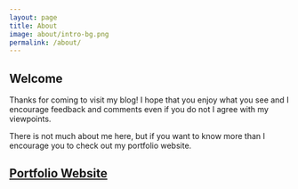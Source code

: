 ```yaml
---
layout: page
title: About
image: about/intro-bg.png
permalink: /about/
---
```

## Welcome

Thanks for coming to visit my blog! I hope that you enjoy what you see and I encourage feedback and comments even if you do not I agree with my viewpoints.  

There is not much about me here, but if you want to know more than I encourage you to check out my portfolio website.  

## [Portfolio Website](https://www.jwhite.network)
